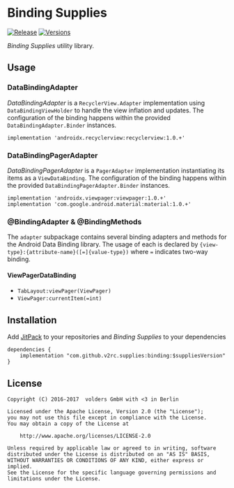 Binding Supplies
================
[![Release][1]][2]
[![Versions][3]][4]

*Binding Supplies* utility library.


Usage
-----

### DataBindingAdapter

*DataBindingAdapter* is a `RecyclerView.Adapter` implementation using `DataBindingViewHolder` to
handle the view inflation and updates. The configuration of the binding happens within the provided
`DataBindingAdapter.Binder` instances.

    implementation 'androidx.recyclerview:recyclerview:1.0.+'

### DataBindingPagerAdapter

*DataBindingPagerAdapter* is a `PagerAdapter` implementation instantiating its items as a
`ViewDataBinding`. The configuration of the binding happens within the provided
`DataBindingPagerAdapter.Binder` instances.

    implementation 'androidx.viewpager:viewpager:1.0.+'
    implementation 'com.google.android.material:material:1.0.+'

### @BindingAdapter & @BindingMethods

The `adapter` subpackage contains several binding adapters and methods for the Android Data Binding
library. The usage of each is declared by `{view-type}:{attribute-name}([=]{value-type})` where
`=` indicates two-way binding.

#### ViewPagerDataBinding

 * `TabLayout:viewPager(ViewPager)`
 * `ViewPager:currentItem(=int)`


Installation
------------

Add [JitPack][2] to your repositories and *Binding Supplies* to your
dependencies

    dependencies {
        implementation "com.github.v2rc.supplies:binding:$suppliesVersion"
    }


License
-------

    Copyright (C) 2016-2017  volders GmbH with <3 in Berlin

    Licensed under the Apache License, Version 2.0 (the "License");
    you may not use this file except in compliance with the License.
    You may obtain a copy of the License at

        http://www.apache.org/licenses/LICENSE-2.0

    Unless required by applicable law or agreed to in writing, software
    distributed under the License is distributed on an "AS IS" BASIS,
    WITHOUT WARRANTIES OR CONDITIONS OF ANY KIND, either express or implied.
    See the License for the specific language governing permissions and
    limitations under the License.


  [1]: https://jitpack.io/v/com.github.v2rc.supplies/binding.svg
  [2]: https://jitpack.io/#com.github.v2rc.supplies/binding
  [3]: https://asapi.herokuapp.com/com.github.v2rc.supplies/binding@svg
  [4]: https://asapi.herokuapp.com/com.github.v2rc.supplies/binding
